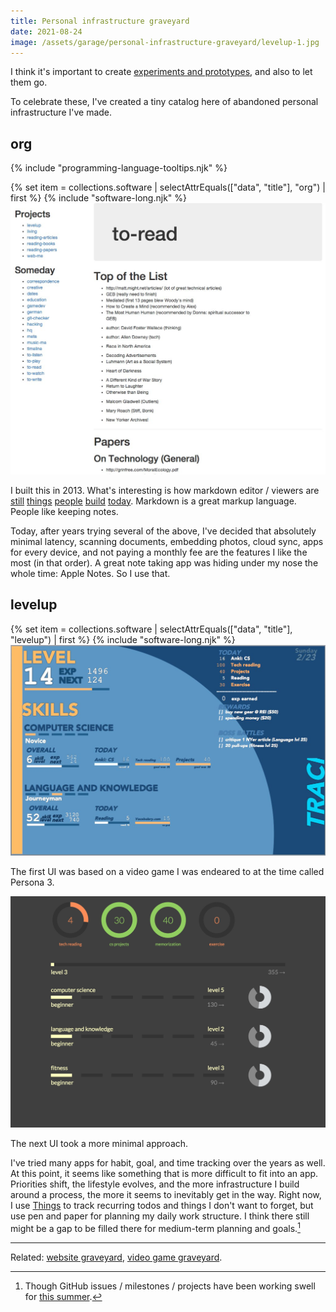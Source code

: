 ```yaml
---
title: Personal infrastructure graveyard
date: 2021-08-24
image: /assets/garage/personal-infrastructure-graveyard/levelup-1.jpg
---
```


I think it's important to create [experiments and prototypes](/garage/benefits-of-creating-prototypes-that-fail/), and also to let them go.

To celebrate these, I've created a tiny catalog here of abandoned personal infrastructure I've made.

## org

{% include "programming-language-tooltips.njk" %}

{% set item = collections.software | selectAttrEquals(["data", "title"], "org") | first %}
{% include "software-long.njk" %}
![](/assets/garage/personal-infrastructure-graveyard/org.jpg)

I built this in 2013. What's interesting is how markdown editor / viewers are [still](https://www.zettlr.com/) [things](https://macdown.uranusjr.com/) [people](https://ulysses.app/) [build](https://obsidian.md/) [today](https://typora.io/). Markdown is a great markup language. People like keeping notes.

Today, after years trying several of the above, I've decided that absolutely minimal latency, scanning documents, embedding photos, cloud sync, apps for every device, and not paying a monthly fee are the features I like the most (in that order). A great note taking app was hiding under my nose the whole time: Apple Notes. So I use that.

## levelup

{% set item = collections.software | selectAttrEquals(["data", "title"], "levelup") | first %}
{% include "software-long.njk" %}
![](/assets/garage/personal-infrastructure-graveyard/levelup-1.jpg)

The first UI was based on a video game I was endeared to at the time called Persona 3.

![](/assets/garage/personal-infrastructure-graveyard/levelup-2.jpg)

The next UI took a more minimal approach.

I've tried many apps for habit, goal, and time tracking over the years as well. At this point, it seems like something that is more difficult to fit into an app. Priorities shift, the lifestyle evolves, and the more infrastructure I build around a process, the more it seems to inevitably get in the way. Right now, I use [Things](https://culturedcode.com/things/) to track recurring todos and things I don't want to forget, but use pen and paper for planning my daily work structure. I think there still might be a gap to be filled there for medium-term planning and goals.[^goals]

[^goals]: Though GitHub issues / milestones / projects have been working swell for [this summer](/garage/summer-2021-website-goals/).

---

Related: [website graveyard](/garage/website-graveyard/), [video game graveyard](/garage/video-game-graveyard/).
